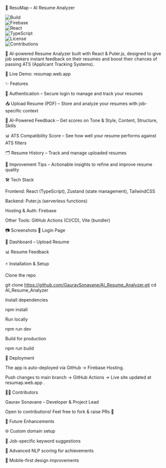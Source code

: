 📄 ResuMap – AI Resume Analyzer

![Build](https://img.shields.io/github/actions/workflow/status/GauravSonavane/AI_Resume_Analyzer/firebase-hosting-merge.yml?branch=main)  
![Firebase](https://img.shields.io/badge/Hosting-Firebase-orange?logo=firebase)  
![React](https://img.shields.io/badge/Frontend-React-blue?logo=react)  
![TypeScript](https://img.shields.io/badge/Code-TypeScript-3178C6?logo=typescript)  
![License](https://img.shields.io/badge/License-MIT-green)  
![Contributions](https://img.shields.io/badge/Contributions-Welcome-brightgreen)  


🚀 AI-powered Resume Analyzer built with React & Puter.js, designed to give job seekers instant feedback on their resumes and boost their chances of passing ATS (Applicant Tracking Systems).

🔗 Live Demo: resumap.web.app

✨ Features

🔐 Authentication – Secure login to manage and track your resumes

📤 Upload Resume (PDF) – Store and analyze your resumes with job-specific context

🤖 AI-Powered Feedback – Get scores on Tone & Style, Content, Structure, Skills

📊 ATS Compatibility Score – See how well your resume performs against ATS filters

🗂 Resume History – Track and manage uploaded resumes

🎯 Improvement Tips – Actionable insights to refine and improve resume quality

🛠 Tech Stack

Frontend: React (TypeScript), Zustand (state management), TailwindCSS

Backend: Puter.js (serverless functions)

Hosting & Auth: Firebase

Other Tools: GitHub Actions (CI/CD), Vite (bundler)

📷 Screenshots
🔑 Login Page

📂 Dashboard – Upload Resume

📊 Resume Feedback

⚡ Installation & Setup

Clone the repo

git clone https://github.com/GauravSonavane/AI_Resume_Analyzer.git
cd AI_Resume_Analyzer


Install dependencies

npm install


Run locally

npm run dev


Build for production

npm run build

🚀 Deployment

The app is auto-deployed via GitHub → Firebase Hosting.

Push changes to main branch → GitHub Actions → Live site updated at resumap.web.app
.

👨‍💻 Contributors

Gaurav Sonavane – Developer & Project Lead

Open to contributions! Feel free to fork & raise PRs 🚀

📌 Future Enhancements

🌐 Custom domain setup

📑 Job-specific keyword suggestions

🧠 Advanced NLP scoring for achievements

📱 Mobile-first design improvements
